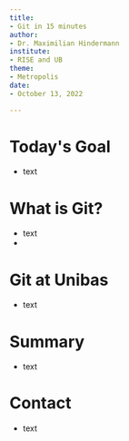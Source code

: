 ```yaml
---
title: 
- Git in 15 minutes
author:
- Dr. Maximilian Hindermann
institute: 
- RISE and UB
theme: 
- Metropolis
date: 
- October 13, 2022

---
```


# Today's Goal

- text

# What is Git?

- text
- 
# Git at Unibas

- text


# Summary

- text

# Contact

- text
